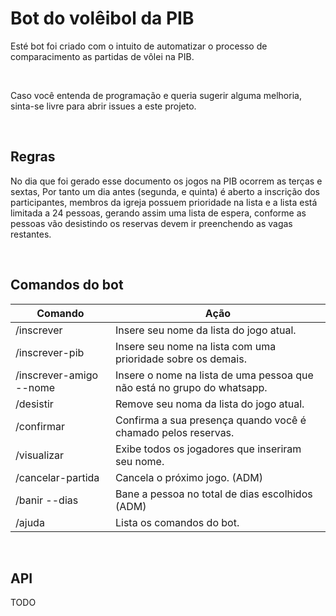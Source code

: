 # Bot do volêibol da PIB

Esté bot foi criado com o intuito de automatizar o processo de comparacimento as partidas de vôlei na PIB.

<br/>

Caso você entenda de programação e queria sugerir alguma melhoria, sinta-se livre para abrir issues a este projeto.

<br/>

## Regras

No dia que foi gerado esse documento os jogos na PIB ocorrem as terças e sextas, Por tanto um dia antes (segunda, e quinta) é aberto a inscrição dos participantes, membros da igreja possuem prioridade na lista e a lista está limitada a 24 pessoas, gerando assim uma lista de espera, conforme as pessoas vão desistindo os reservas devem ir preenchendo as vagas restantes.

<br/>

## Comandos do bot

Comando    | Ação
---------- | ------
/inscrever | Insere seu nome da lista do jogo atual.
/inscrever-pib | Insere seu nome na lista com uma prioridade sobre os demais.
/inscrever-amigo --nome | Insere o nome na lista de uma pessoa que não está no grupo do whatsapp.
/desistir  | Remove seu noma da lista do jogo atual.
/confirmar | Confirma a sua presença quando você é chamado pelos reservas.
/visualizar| Exibe todos os jogadores que inseriram seu nome.
/cancelar-partida | Cancela o próximo jogo. (ADM)
/banir --dias | Bane a pessoa no total de dias escolhidos (ADM)
/ajuda     | Lista os comandos do bot.

<br/>

## API
TODO